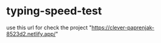 # typing-speed-test
use this url for check the project "https://clever-paprenjak-8523d2.netlify.app/"
